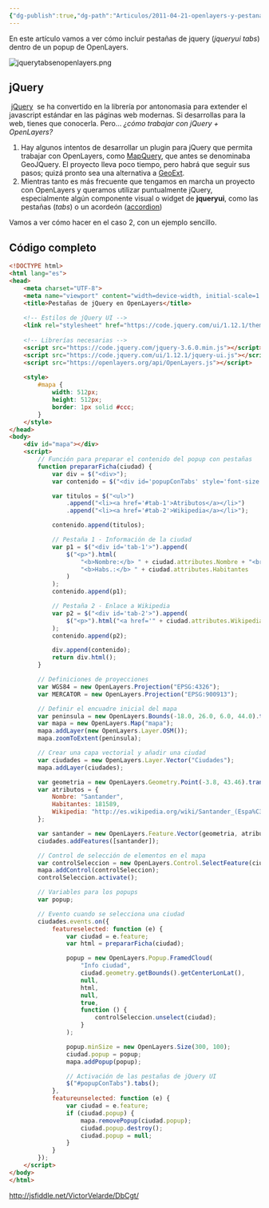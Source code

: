 ```yaml
---
{"dg-publish":true,"dg-path":"Articulos/2011-04-21-openlayers-y-pestanas-de-jquery/OpenLayers y pestañas con jQuery.md","permalink":"/articulos/2011-04-21-openlayers-y-pestanas-de-jquery/open-layers-y-pestanas-con-j-query/","title":"OpenLayers y pestañas con jQuery","tags":["jquery","jqueryui","openlayers","popup","tabs"]}
---
```



En este artículo vamos a ver cómo incluir pestañas de jquery (_jqueryui tabs_) dentro de un popup de OpenLayers.

![jquerytabsenopenlayers.png](/img/user/Blog/Articulos/2011-04-21-openlayers-y-pestanas-de-jquery/media/jquerytabsenopenlayers.png)

## jQuery

 [jQuery](http://jquery.com/)  se ha convertido en la librería por antonomasia para extender el javascript estándar en las páginas web modernas. Si desarrollas para la web, tienes que conocerla. Pero... _¿cómo trabajar con jQuery + OpenLayers?_

1. Hay algunos intentos de desarrollar un plugin para jQuery que permita trabajar con OpenLayers, como [MapQuery](http://blog.spaziogis.it/static/jquerymap/), que antes se denominaba GeoJQuery. El proyecto lleva poco tiempo, pero habrá que seguir sus pasos; quizá pronto sea una alternativa a [GeoExt](http://www.geoext.org/).
2. Mientras tanto es más frecuente que tengamos en marcha un proyecto con OpenLayers y queramos utilizar puntualmente jQuery, especialmente algún componente visual o widget de **jqueryui**, como las pestañas (_tabs_) o un acordeón ([accordion](http://jqueryui.com/demos/tabs/))

Vamos a ver cómo hacer en el caso 2, con un ejemplo sencillo.

## Código completo

```html
<!DOCTYPE html>
<html lang="es">
<head>
    <meta charset="UTF-8">
    <meta name="viewport" content="width=device-width, initial-scale=1.0">
    <title>Pestañas de jQuery en OpenLayers</title>
    
    <!-- Estilos de jQuery UI -->
    <link rel="stylesheet" href="https://code.jquery.com/ui/1.12.1/themes/base/jquery-ui.css">
    
    <!-- Librerías necesarias -->
    <script src="https://code.jquery.com/jquery-3.6.0.min.js"></script>
    <script src="https://code.jquery.com/ui/1.12.1/jquery-ui.js"></script>
    <script src="https://openlayers.org/api/OpenLayers.js"></script>
    
    <style>
        #mapa {
            width: 512px;
            height: 512px;
            border: 1px solid #ccc;
        }
    </style>
</head>
<body>
    <div id="mapa"></div>
    <script>
        // Función para preparar el contenido del popup con pestañas
        function prepararFicha(ciudad) {
            var div = $("<div>");
            var contenido = $("<div id='popupConTabs' style='font-size: 9px;'>");

            var titulos = $("<ul>")
                .append("<li><a href='#tab-1'>Atributos</a></li>")
                .append("<li><a href='#tab-2'>Wikipedia</a></li>");

            contenido.append(titulos);

            // Pestaña 1 - Información de la ciudad
            var p1 = $("<div id='tab-1'>").append(
                $("<p>").html(
                    "<b>Nombre:</b> " + ciudad.attributes.Nombre + "<br/>" +
                    "<b>Habs.:</b> " + ciudad.attributes.Habitantes
                )
            );
            contenido.append(p1);

            // Pestaña 2 - Enlace a Wikipedia
            var p2 = $("<div id='tab-2'>").append(
                $("<p>").html("<a href='" + ciudad.attributes.Wikipedia + "' target='_blank'>Wikipedia</a>")
            );
            contenido.append(p2);

            div.append(contenido);
            return div.html();
        }

        // Definiciones de proyecciones
        var WGS84 = new OpenLayers.Projection("EPSG:4326");
        var MERCATOR = new OpenLayers.Projection("EPSG:900913");

        // Definir el encuadre inicial del mapa
        var peninsula = new OpenLayers.Bounds(-18.0, 26.0, 6.0, 44.0).transform(WGS84, MERCATOR);
        var mapa = new OpenLayers.Map("mapa");
        mapa.addLayer(new OpenLayers.Layer.OSM());
        mapa.zoomToExtent(peninsula);

        // Crear una capa vectorial y añadir una ciudad
        var ciudades = new OpenLayers.Layer.Vector("Ciudades");
        mapa.addLayer(ciudades);

        var geometria = new OpenLayers.Geometry.Point(-3.8, 43.46).transform(WGS84, MERCATOR);
        var atributos = {
            Nombre: "Santander",
            Habitantes: 181589,
            Wikipedia: "http://es.wikipedia.org/wiki/Santander_(Espa%C3%B1a)"
        };

        var santander = new OpenLayers.Feature.Vector(geometria, atributos);
        ciudades.addFeatures([santander]);

        // Control de selección de elementos en el mapa
        var controlSeleccion = new OpenLayers.Control.SelectFeature(ciudades);
        mapa.addControl(controlSeleccion);
        controlSeleccion.activate();

        // Variables para los popups
        var popup;

        // Evento cuando se selecciona una ciudad
        ciudades.events.on({
            featureselected: function (e) {
                var ciudad = e.feature;
                var html = prepararFicha(ciudad);

                popup = new OpenLayers.Popup.FramedCloud(
                    "Info ciudad",
                    ciudad.geometry.getBounds().getCenterLonLat(),
                    null,
                    html,
                    null,
                    true,
                    function () {
                        controlSeleccion.unselect(ciudad);
                    }
                );

                popup.minSize = new OpenLayers.Size(300, 100);
                ciudad.popup = popup;
                mapa.addPopup(popup);

                // Activación de las pestañas de jQuery UI
                $("#popupConTabs").tabs();
            },
            featureunselected: function (e) {
                var ciudad = e.feature;
                if (ciudad.popup) {
                    mapa.removePopup(ciudad.popup);
                    ciudad.popup.destroy();
                    ciudad.popup = null;
                }
            }
        });
    </script>
</body>
</html>
```

http://jsfiddle.net/VictorVelarde/DbCgt/
